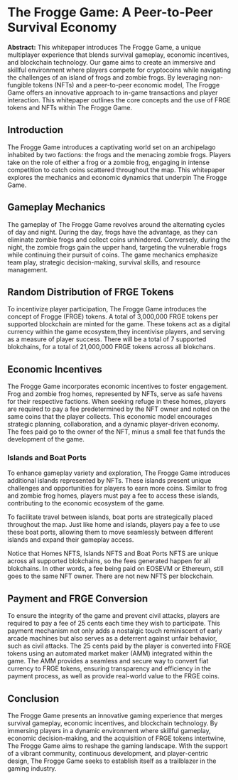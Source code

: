 # The Frogge Game: A Peer-to-Peer Survival Economy

**Abstract:**
This whitepaper introduces The Frogge Game, a unique multiplayer experience that blends survival gameplay, economic incentives, and blockchain technology. Our game aims to create an immersive and skillful environment where players compete for cryptocoins while navigating the challenges of an island of frogs and zombie frogs. By leveraging non-fungible tokens (NFTs) and a peer-to-peer economic model, The Frogge Game offers an innovative approach to in-game transactions and player interaction. This whitepaper outlines the core concepts and the use of FRGE tokens and NFTs within The Frogge Game.

## Introduction
The Frogge Game introduces a captivating world set on an archipelago inhabited by two factions: the frogs and the menacing zombie frogs. Players take on the role of either a frog or a zombie frog, engaging in intense competition to catch coins scattered throughout the map. This whitepaper explores the mechanics and economic dynamics that underpin The Frogge Game.

## Gameplay Mechanics
The gameplay of The Frogge Game revolves around the alternating cycles of day and night. During the day, frogs have the advantage, as they can eliminate zombie frogs and collect coins unhindered. Conversely, during the night, the zombie frogs gain the upper hand, targeting the vulnerable frogs while continuing their pursuit of coins. The game mechanics emphasize team play, strategic decision-making, survival skills, and resource management.

## Random Distribution of FRGE Tokens
To incentivize player participation, The Frogge Game introduces the concept of Frogge (FRGE) tokens. A total of 3,000,000 FRGE tokens per supported blockchain are minted for the game. These tokens act as a digital currency within the game ecosystem,they incentivise players, and serving as a measure of player success. There will be a total of 7 supported blokchains, for a total of 21,000,000 FRGE tokens across all blokchans.

## Economic Incentives
The Frogge Game incorporates economic incentives to foster engagement. Frog and zombie frog homes, represented by NFTs, serve as safe havens for their respective factions. When seeking refuge in these homes, players are required to pay a fee predetermined by the NFT owner and noted on the same coins that the player collects. This economic model encourages strategic planning, collaboration, and a dynamic player-driven economy. The fees paid go to the owner of the NFT, minus a small fee that funds the development of the game.

### Islands and Boat Ports
To enhance gameplay variety and exploration, The Frogge Game introduces additional islands represented by NFTs. These islands present unique challenges and opportunities for players to earn more coins. Similar to frog and zombie frog homes, players must pay a fee to access these islands, contributing to the economic ecosystem of the game.

To facilitate travel between islands, boat ports are strategically placed throughout the map. Just like home and islands, players pay a fee to use these boat ports, allowing them to move seamlessly between different islands and expand their gameplay access.

Notice that Homes NFTS, Islands NFTS and Boat Ports NFTS are unique across all supported blokchains, so the fees generated happen for all blokchains. In other words, a fee being paid on EOSEVM or Ethereum, still goes to the same NFT owner. There are not new NFTS per blockchain. 

## Payment and FRGE Conversion
To ensure the integrity of the game and prevent civil attacks, players are required to pay a fee of 25 cents each time they wish to participate. This payment mechanism not only adds a nostalgic touch reminiscent of early arcade machines but also serves as a deterrent against unfair behavior, such as civil attacks. The 25 cents paid by the player is converted into FRGE tokens using an automated market maker (AMM) integrated within the game. The AMM provides a seamless and secure way to convert fiat currency to FRGE tokens, ensuring transparency and efficiency in the payment process, as well as provide real-world value to the FRGE coins.

## Conclusion
The Frogge Game presents an innovative gaming experience that merges survival gameplay, economic incentives, and blockchain technology. By immersing players in a dynamic environment where skillful gameplay, economic decision-making, and the acquisition of FRGE tokens intertwine, The Frogge Game aims to reshape the gaming landscape. With the support of a vibrant community, continuous development, and player-centric design, The Frogge Game seeks to establish itself as a trailblazer in the gaming industry.
